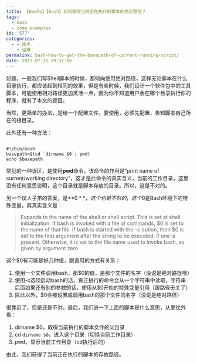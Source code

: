 ```yaml
---
title: 【HowTo】【Bash】如何取得当前正在执行的脚本的绝对路径？
tags:
  - bash
  - code examples
id: '577'
categories:
  - - 技术
    - 运维
permalink: bash-how-to-get-the-basepath-of-current-running-script/
date: 2013-07-15 19:37:18
---
```


如题，一般我们写Shell脚本的时候，都倾向使用绝对路径，这样无论脚本在什么目录执行，都应该起到相同的效果，但是有些时候，我们设计一个软件包中的工具脚本，可能使用相对路径更加灵活一点，因为你不知道用户会在哪个目录执行你的程序，就有了本文的题目。
<!-- more -->
当然，更简单的办法，是给一个配置文件，要使用，必须先配置，告知脚本自己所在的根目录。

此外还有一种方法：

```shell

#!/bin/bash
basepath=$(cd `dirname $0`; pwd)
echo $basepath

```

常见的一种误区，是使用**pwd**命令，该命令的作用是“print name of current/working directory”，这才是此命令的真实含义，当前的工作目录，这里没有任何意思说明，这个目录就是脚本存放的目录。所以，这是不对的。

另一个误人子弟的答案，是**$0**，这个也是不对的，这个$0是Bash环境下的特殊变量，其真实含义是：

> Expands to the name of the shell or shell script. This is set at shell initialization. If bash is invoked with a file of commands, $0 is set to the name of that file. If bash is started with the -c option, then $0 is set to the first argument after the string to be executed, if one is present. Otherwise, it is set to the file name used to invoke bash, as given by argument zero.

这个$0有可能是好几种值，跟调用的方式有关系：

1.  使用一个文件调用bash，那$0的值，是那个文件的名字（没说是绝对路径噢）
2.  使用-c选项启动bash的话，真正执行的命令会从一个字符串中读取，字符串后面如果还有别的参数的话，使用从$0开始的特殊变量引用（跟路径无关了）
3.  除此以外，$0会被设置成调用bash的那个文件的名字（没说是绝对路径）

很靠近了，但是还是不对，最后，我们说一下上面的脚本是什么意思，从里往外看：

1.  dirname $0，取得当前执行的脚本文件的父目录
2.  cd `dirname $0`，进入这个目录（切换当前工作目录）
3.  pwd，显示当前工作目录（cd执行后的）

由此，我们获得了当前正在执行的脚本的存放路径。